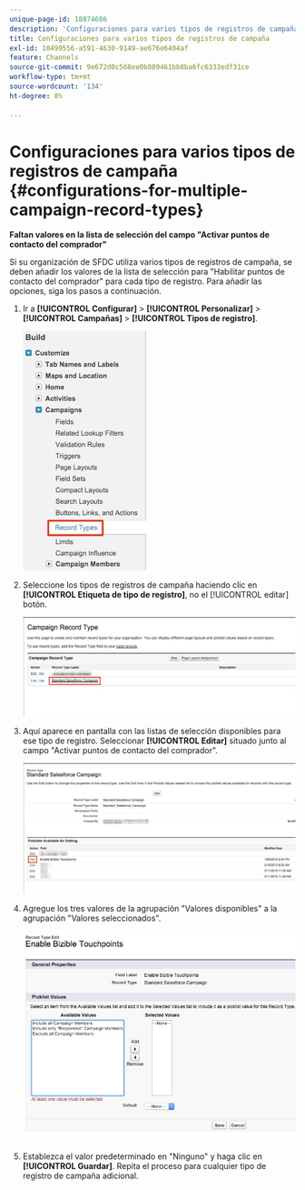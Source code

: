 ```yaml
---
unique-page-id: 18874686
description: 'Configuraciones para varios tipos de registros de campaña: [!DNL Marketo Measure]'
title: Configuraciones para varios tipos de registros de campaña
exl-id: 10499556-a591-4630-9149-ae676e6494af
feature: Channels
source-git-commit: 9e672d0c568ee0b889461bb8ba6fc6333edf31ce
workflow-type: tm+mt
source-wordcount: '134'
ht-degree: 8%

---
```


# Configuraciones para varios tipos de registros de campaña {#configurations-for-multiple-campaign-record-types}

**Faltan valores en la lista de selección del campo &quot;Activar puntos de contacto del comprador&quot;**

Si su organización de SFDC utiliza varios tipos de registros de campaña, se deben añadir los valores de la lista de selección para &quot;Habilitar puntos de contacto del comprador&quot; para cada tipo de registro. Para añadir las opciones, siga los pasos a continuación.

1. Ir a **[!UICONTROL Configurar]** > **[!UICONTROL Personalizar]** > **[!UICONTROL Campañas]** > **[!UICONTROL Tipos de registro]**.

   ![](assets/1.jpg)

1. Seleccione los tipos de registros de campaña haciendo clic en **[!UICONTROL Etiqueta de tipo de registro]**, no el [!UICONTROL editar] botón.

   ![](assets/2.jpg)

1. Aquí aparece en pantalla con las listas de selección disponibles para ese tipo de registro. Seleccionar **[!UICONTROL Editar]** situado junto al campo &quot;Activar puntos de contacto del comprador&quot;.

   ![](assets/3.jpg)

1. Agregue los tres valores de la agrupación &quot;Valores disponibles&quot; a la agrupación &quot;Valores seleccionados&quot;.

   ![](assets/4.jpg)

1. Establezca el valor predeterminado en &quot;Ninguno&quot; y haga clic en **[!UICONTROL Guardar]**. Repita el proceso para cualquier tipo de registro de campaña adicional.
